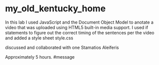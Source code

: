 # my_old_kentucky_home

In this lab I used JavaScript and the Document Object Model to anotate a video
that was uploaded using HTML5 built-in media support. I used if statements
to figure out the correct timing of the sentences per the video and added
a style sheet style.css

discussed and collaborated with one Stamatios Aleiferis

Approximately 5 hours.
#message 
